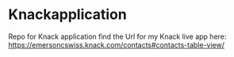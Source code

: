 # Knackapplication
Repo for Knack application
find the Url for my Knack live app here:
https://emersoncswiss.knack.com/contacts#contacts-table-view/
